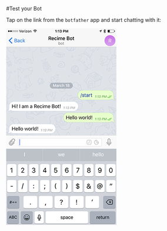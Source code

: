 #Test your Bot


Tap on the link from the `botfather` app and start chatting with it:

![](recime-telegram-bot.PNG)

